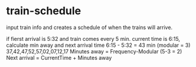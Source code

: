 # train-schedule
input train info and creates a schedule of when the trains will arrive.  



if fierst arrival is 5:32 and train comes every 5 min.
current time is 6:15, calculate min away and next arrival time
6:15 - 5:32 = 43 min (modular = 3)
		37,42,47,52,57,02,07,12,17
Minutes away = Frequency-Modular (5-3 = 2)
Next arrival = CurrentTime + Minutes away
